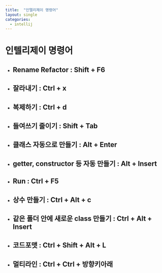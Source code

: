 ```yaml
---
title:  "인텔리제이 명령어"
layout: single
categories:
  - intellij
---
```



# 인텔리제이 명령어
- ## **Rename Refactor : Shift + F6**
- ## 잘라내기 : Ctrl + x
- ## 복제하기 : Ctrl + d
- ## 들여쓰기 줄이기 : Shift + Tab
- ## 클래스 자동으로 만들기 : Alt + Enter
- ## getter, constructor 등 자동 만들기 : Alt + Insert
- ## Run : Ctrl + F5
- ## 상수 만들기 : Ctrl + Alt + c
- ## 같은 폴더 안에 새로운 class 만들기 : Ctrl + Alt + Insert
- ## **코드포맷 : Ctrl + Shift + Alt + L**
- ## 멀티라인 : Ctrl + Ctrl + 방향키아래
